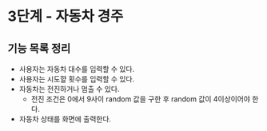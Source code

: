 # 3단계 - 자동차 경주

## 기능 목록 정리
- 사용자는 자동차 대수를 입력할 수 있다. 
- 사용자는 시도햘 횟수를 입력할 수 있다. 
- 자동차는 전진하거나 멈출 수 있다. 
  - 전진 조건은 0에서 9사이 random 값을 구한 후 random 값이 4이상이어야 한다.
- 자동차 상태를 화면에 출력한다.